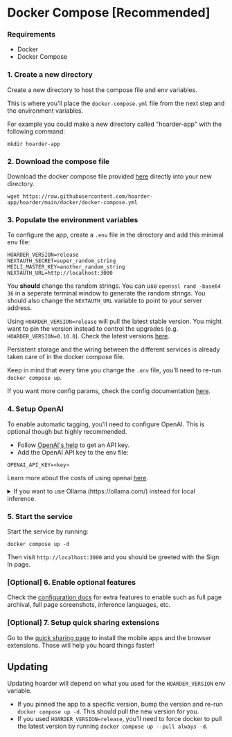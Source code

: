 # Docker Compose [Recommended]

### Requirements

- Docker
- Docker Compose

### 1. Create a new directory

Create a new directory to host the compose file and env variables.

This is where you’ll place the `docker-compose.yml` file from the next step and the environment variables.

For example you could make a new directory called "hoarder-app" with the following command:
```
mkdir hoarder-app
```


### 2. Download the compose file

Download the docker compose file provided [here](https://github.com/hoarder-app/hoarder/blob/main/docker/docker-compose.yml) directly into your new directory.

```
wget https://raw.githubusercontent.com/hoarder-app/hoarder/main/docker/docker-compose.yml
```

### 3. Populate the environment variables

To configure the app, create a `.env` file in the directory and add this minimal env file:

```
HOARDER_VERSION=release
NEXTAUTH_SECRET=super_random_string
MEILI_MASTER_KEY=another_random_string
NEXTAUTH_URL=http://localhost:3000
```

You **should** change the random strings. You can use `openssl rand -base64 36` in a seperate terminal window to generate the random strings. You should also change the `NEXTAUTH_URL` variable to point to your server address.

Using `HOARDER_VERSION=release` will pull the latest stable version. You might want to pin the version instead to control the upgrades (e.g. `HOARDER_VERSION=0.10.0`). Check the latest versions [here](https://github.com/hoarder-app/hoarder/pkgs/container/hoarder-web).

Persistent storage and the wiring between the different services is already taken care of in the docker compose file.

Keep in mind that every time you change the `.env` file, you'll need to re-run `docker compose up`.

If you want more config params, check the config documentation [here](/configuration).

### 4. Setup OpenAI

To enable automatic tagging, you'll need to configure OpenAI. This is optional though but highly recommended.

- Follow [OpenAI's help](https://help.openai.com/en/articles/4936850-where-do-i-find-my-openai-api-key) to get an API key.
- Add the OpenAI API key to the env file:

```
OPENAI_API_KEY=<key>
```

Learn more about the costs of using openai [here](/openai).

<details>
    <summary>If you want to use Ollama (https://ollama.com/) instead for local inference.</summary>

    **Note:** The quality of the tags you'll get will depend on the quality of the model you choose.

    - Make sure ollama is running.
    - Set the `OLLAMA_BASE_URL` env variable to the address of the ollama API.
    - Set `INFERENCE_TEXT_MODEL` to the model you want to use for text inference in ollama (for example: `llama3.1`)
    - Set `INFERENCE_IMAGE_MODEL` to the model you want to use for image inference in ollama (for example: `llava`)
    - Make sure that you `ollama pull`-ed the models that you want to use.
    - You might want to tune the `INFERENCE_CONTEXT_LENGTH` as the default is quite small. The larger the value, the better the quality of the tags, but the more expensive the inference will be.

</details>

### 5. Start the service

Start the service by running:

```
docker compose up -d
```

Then visit `http://localhost:3000` and you should be greeted with the Sign In page.

### [Optional] 6. Enable optional features

Check the [configuration docs](/configuration) for extra features to enable such as full page archival, full page screenshots, inference languages, etc.

### [Optional] 7. Setup quick sharing extensions

Go to the [quick sharing page](/quick-sharing) to install the mobile apps and the browser extensions. Those will help you hoard things faster!

## Updating

Updating hoarder will depend on what you used for the `HOARDER_VERSION` env variable.

- If you pinned the app to a specific version, bump the version and re-run `docker compose up -d`. This should pull the new version for you.
- If you used `HOARDER_VERSION=release`, you'll need to force docker to pull the latest version by running `docker compose up --pull always -d`.
